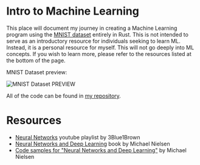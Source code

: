 # Intro to Machine Learning

This place will document my journey in creating a Machine Learning program using the [MNIST dataset](https://www.kaggle.com/datasets/hojjatk/mnist-dataset) entirely in Rust.
This is not intended to serve as an introductory resource for individuals seeking to learn ML. Instead, it is a personal resource for myself.
This will not go deeply into ML concepts.
If you wish to learn more, please refer to the resources listed at the bottom of the page.

MNIST Dataset preview:

![MNIST Dataset PREVIEW](https://datasets.activeloop.ai/wp-content/uploads/2019/12/MNIST-handwritten-digits-dataset-visualized-by-Activeloop.webp)

All of the code can be found in [my repository](https://github.com/natoxpy/intro-to-ml-mnist.git).

# Resources

- [Neural Networks](https://youtube.com/playlist?list=PLZHQObOWTQDNU6R1_67000Dx_ZCJB-3pi&si=C1Ip_k807ukDzfcd) youtube playlist by 3Blue1Brown
- [Neural Networks and Deep Learning](http://neuralnetworksanddeeplearning.com/) book by Michael Nielsen
- [Code samples for "Neural Networks and Deep Learning"](https://github.com/mnielsen/neural-networks-and-deep-learning.git) by Michael Nielsen
